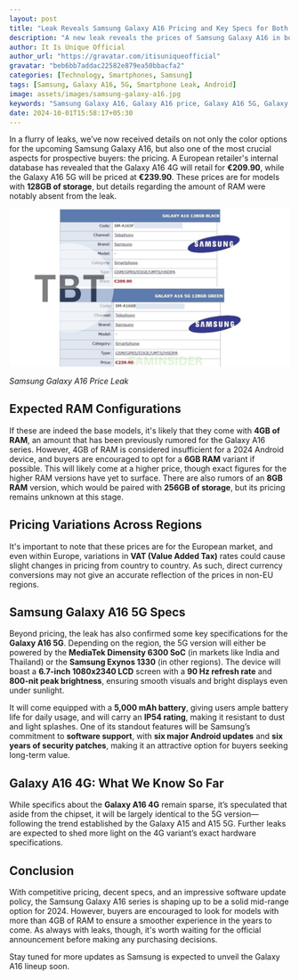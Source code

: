 ```yaml
---
layout: post
title: "Leak Reveals Samsung Galaxy A16 Pricing and Key Specs for Both 4G and 5G Models"
description: "A new leak reveals the prices of Samsung Galaxy A16 in both 4G and 5G versions, along with key specifications, chipset details, and expected RAM configurations."
author: It Is Unique Official
author_url: "https://gravatar.com/itisuniqueofficial"
gravatar: "beb6bb7addac22582e879ea50bbacfa2"
categories: [Technology, Smartphones, Samsung]
tags: [Samsung, Galaxy A16, 5G, Smartphone Leak, Android]
image: assets/images/samsung-galaxy-a16.jpg
keywords: "Samsung Galaxy A16, Galaxy A16 price, Galaxy A16 5G, Galaxy A16 specs, smartphone leak"
date: 2024-10-01T15:58:17+05:30
---
```


In a flurry of leaks, we’ve now received details on not only the color options for the upcoming Samsung Galaxy A16, but also one of the most crucial aspects for prospective buyers: the pricing. A European retailer's internal database has revealed that the Galaxy A16 4G will retail for **€209.90**, while the Galaxy A16 5G will be priced at **€239.90**. These prices are for models with **128GB of storage**, but details regarding the amount of RAM were notably absent from the leak.

![Samsung Galaxy A16 Price Leak](assets/images/samsung-galaxy-a16-price-leak.jpg "Samsung Galaxy A16 Price Leak")

*Samsung Galaxy A16 Price Leak*

## Expected RAM Configurations
If these are indeed the base models, it's likely that they come with **4GB of RAM**, an amount that has been previously rumored for the Galaxy A16 series. However, 4GB of RAM is considered insufficient for a 2024 Android device, and buyers are encouraged to opt for a **6GB RAM** variant if possible. This will likely come at a higher price, though exact figures for the higher RAM versions have yet to surface. There are also rumors of an **8GB RAM** version, which would be paired with **256GB of storage**, but its pricing remains unknown at this stage.

## Pricing Variations Across Regions
It's important to note that these prices are for the European market, and even within Europe, variations in **VAT (Value Added Tax)** rates could cause slight changes in pricing from country to country. As such, direct currency conversions may not give an accurate reflection of the prices in non-EU regions.

## Samsung Galaxy A16 5G Specs
Beyond pricing, the leak has also confirmed some key specifications for the **Galaxy A16 5G**. Depending on the region, the 5G version will either be powered by the **MediaTek Dimensity 6300 SoC** (in markets like India and Thailand) or the **Samsung Exynos 1330** (in other regions). The device will boast a **6.7-inch 1080x2340 LCD** screen with a **90 Hz refresh rate** and **800-nit peak brightness**, ensuring smooth visuals and bright displays even under sunlight.

It will come equipped with a **5,000 mAh battery**, giving users ample battery life for daily usage, and will carry an **IP54 rating**, making it resistant to dust and light splashes. One of its standout features will be Samsung’s commitment to **software support**, with **six major Android updates** and **six years of security patches**, making it an attractive option for buyers seeking long-term value.

## Galaxy A16 4G: What We Know So Far
While specifics about the **Galaxy A16 4G** remain sparse, it’s speculated that aside from the chipset, it will be largely identical to the 5G version—following the trend established by the Galaxy A15 and A15 5G. Further leaks are expected to shed more light on the 4G variant’s exact hardware specifications.

## Conclusion
With competitive pricing, decent specs, and an impressive software update policy, the Samsung Galaxy A16 series is shaping up to be a solid mid-range option for 2024. However, buyers are encouraged to look for models with more than 4GB of RAM to ensure a smoother experience in the years to come. As always with leaks, though, it's worth waiting for the official announcement before making any purchasing decisions. 

Stay tuned for more updates as Samsung is expected to unveil the Galaxy A16 lineup soon.
